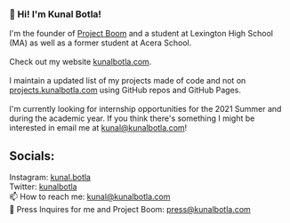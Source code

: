 ### 👋 Hi! I'm Kunal Botla!
I'm the founder of [Project Boom](https://projectboom.org) and a student at Lexington High School (MA) as well as a former student at Acera School.
<br>
<br>
Check out my website [kunalbotla.com](https://kunalbotla.com).
<br>
<br>
I maintain a updated list of my projects made of code and not on [projects.kunalbotla.com](https://projects.kunalbotla.com) using GitHub repos and GitHub Pages.
<br>
<br>
I'm currently looking for internship opportunities for the 2021 Summer and during the academic year. If you think there's something I might be interested in email me at kunal@kunalbotla.com!

## Socials:
Instagram: [kunal.botla](https://www.instagram.com/kunal.botla)
<br>
Twitter: [kunalbotla](https://twitter.com/kunalbotla)
<br>
📫 How to reach me: kunal@kunalbotla.com
<br>
📰 Press Inquires for me and Project Boom: press@kunalbotla.com 

<!--
**kunalbotla/kunalbotla** is a ✨ _special_ ✨ repository because its `README.md` (this file) appears on your GitHub profile.

Here are some ideas to get you started:

- 🔭 I’m currently working on ...
- 🌱 I’m currently learning ...
- 👯 I’m looking to collaborate on ...
- 🤔 I’m looking for help with ...
- 💬 Ask me about ...
- 📫 How to reach me: ...
- 😄 Pronouns: ...
- ⚡ Fun fact: ...
-->
